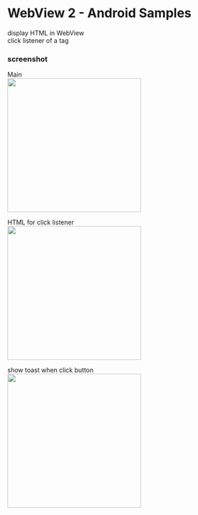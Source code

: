 WebView 2  - Android Samples
===============

display HTML in WebView <br/>
click listener of a tag <br/>

### screenshot <br/>
Main  <br/>
<image src="https://raw.githubusercontent.com/ohwada/Android_Samples/master/WebView2/screenshot/webview2_main.png" width="300" /><br/>

HTML for click listener <br/>
<image src="https://raw.githubusercontent.com/ohwada/Android_Samples/master/WebView2/screenshot/webview2_listener.png" width="300" /><br/>

show toast when click button <br/>
<image src="https://raw.githubusercontent.com/ohwada/Android_Samples/master/WebView2/screenshot/webview2_clicked.png" width="300" /><br/>
